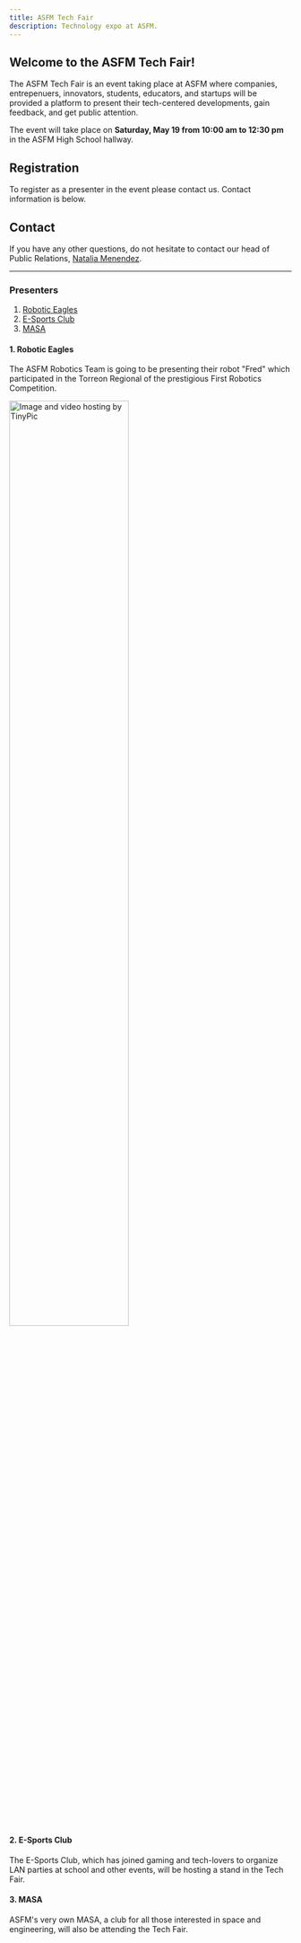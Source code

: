 ```yaml
---
title: ASFM Tech Fair
description: Technology expo at ASFM.
---
```

## Welcome to the ASFM Tech Fair!
The ASFM Tech Fair is an event taking place at ASFM where companies, entrepenuers, innovators, students, educators, and startups will be provided a platform to present their tech-centered developments, gain feedback, and get public attention.

The event will take place on **Saturday, May 19 from 10:00 am to 12:30 pm** in the ASFM High School hallway.

## Registration
To register as a presenter in the event please contact us. Contact information is below.

## Contact
If you have any other questions, do not hesitate to contact our head of Public Relations, [Natalia Menendez](mailto:18menendez5970@asfm.mx?subject=ASFM%20Tech%20Fair).

___________________________________________________________________________________________________________________________________________

### Presenters
1. <a href="#RoboEagles">Robotic Eagles</a>
2. <a href="#2">E-Sports Club</a>
3. <a href="#3">MASA</a>

#### <a name="RoboEagles">1. Robotic Eagles</a>

The ASFM Robotics Team is going to be presenting their robot "Fred" which participated in the Torreon Regional of the prestigious First Robotics Competition.

<a href="http://es.tinypic.com?ref=34euh5l" target="_blank"><img src="http://i63.tinypic.com/34euh5l.jpg" border="0" alt="Image and video hosting by TinyPic" height="65%" width="65%"></a>

#### <a name="#2">2. E-Sports Club</a>

The E-Sports Club, which has joined gaming and tech-lovers to organize LAN parties at school and other events, will be hosting a stand in the Tech Fair.

#### <a name="#3">3. MASA</a>

ASFM's very own MASA, a club for all those interested in space and engineering, will also be attending the Tech Fair.
